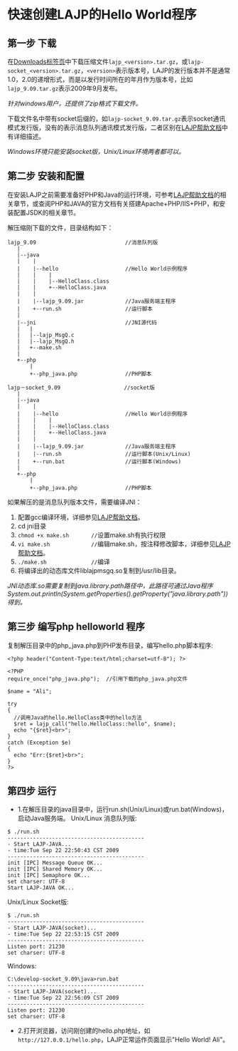 # 快速创建LAJP的Hello World程序 #

## 第一步 下载 ##

在[Downloads标签页](http://code.google.com/p/lajp/downloads/list)中下载压缩文件`lajp_<version>.tar.gz`，或`lajp-socket_<version>.tar.gz`，`<version>`表示版本号，LAJP的发行版本并不是通常1.0，2.0的递增形式，而是以发行时间所在的年月作为版本号，比如`lajp_9.09.tar.gz`表示2009年9月发布。

_针对windows用户，还提供了zip格式下载文件。_

下载文件名中带有socket后缀的，如`lajp-socket_9.09.tar.gz`表示socket通讯模式发行版，没有的表示消息队列通讯模式发行版，二者区别在[LAJP帮助文档](http://code.google.com/p/lajp/wiki/LAJP_manual)中有详细描述。

_Windows环境只能安装socket版，Unix/Linux环境两者都可以。_

## 第二步 安装和配置 ##

在安装LAJP之前需要准备好PHP和Java的运行环境，可参考[LAJP帮助文档](http://code.google.com/p/lajp/wiki/LAJP_manual)的相关章节，或查阅PHP和JAVA的官方文档有关搭建Apache+PHP/IIS+PHP，和安装配置JSDK的相关章节。

解压缩刚下载的文件，目录结构如下：
```
lajp_9.09                            //消息队列版
   |
   |--java
   |    |
   |    |--hello                     //Hello World示例程序
   |    |    |
   |    |    |--HelloClass.class
   |    |    +--HelloClass.java
   |    |
   |    |--lajp_9.09.jar             //Java服务端主程序
   |    +--run.sh                    //运行脚本
   |
   |--jni                            //JNI源代码
   |   |
   |   |--lajp_MsgQ.c
   |   |--lajp_MsgQ.h
   |   +--make.sh
   |    
   +--php
       |
       +--php_java.php               //PHP脚本
```

```
lajp－socket_9.09                    //socket版
   |
   |--java
   |    |
   |    |--hello                     //Hello World示例程序
   |    |    |
   |    |    |--HelloClass.class
   |    |    +--HelloClass.java
   |    |
   |    |--lajp_9.09.jar             //Java服务端主程序
   |    |--run.sh                    //运行脚本(Unix/Linux)
   |    +--run.bat                   //运行脚本(Windows)
   |
   +--php
       |
       +--php_java.php               //PHP脚本
```

如果解压的是消息队列版本文件，需要编译JNI：
  1. 配置gcc编译环境，详细参见[LAJP帮助文档](http://code.google.com/p/lajp/wiki/LAJP_manual)。
  1. cd jni目录
  1. `chmod +x make.sh       //`设置make.sh有执行权限
  1. `vi make.sh             //`编辑make.sh，按注释修改脚本，详细参见[LAJP帮助文档](http://code.google.com/p/lajp/wiki/LAJP_manual)。
  1. `./make.sh              //`编译
  1. 将编译出的动态库文件liblajpmsgq.so复制到/usr/lib目录。

_JNI动态库.so需要复制到java.library.path路径中，此路径可通过Java程序System.out.println(System.getProperties().getProperty("java.library.path"))得到。_

## 第三步 编写php helloworld 程序 ##

复制解压目录中的php\_java.php到PHP发布目录，编写hello.php脚本程序:
```
<?php header("Content-Type:text/html;charset=utf-8"); ?>

<?PHP
require_once("php_java.php");  //引用下载的php_java.php文件

$name = "Ali";

try
{
  //调用Java的hello.HelloClass类中的hello方法
  $ret = lajp_call("hello.HelloClass::hello", $name);
  echo "{$ret}<br>";
}
catch (Exception $e)
{
  echo "Err:{$ret}<br>";
}
?>
```

## 第四步 运行 ##

  * 1.在解压目录的java目录中，运行run.sh(Unix/Linux)或run.bat(Windows)，启动Java服务端。
Unix/Linux 消息队列版:
```
$ ./run.sh 
-------------------------------------------
- Start LAJP-JAVA...            
- time:Tue Sep 22 22:50:43 CST 2009
-------------------------------------------
init [IPC] Message Queue OK...
init [IPC] Shared Memory OK...
init [IPC] Semaphore OK...
set charser: UTF-8
Start LAJP-JAVA OK...
```
Unix/Linux Socket版:
```
$ ./run.sh 
-------------------------------------------
- Start LAJP-JAVA(socket)...            
- time:Tue Sep 22 22:53:15 CST 2009
-------------------------------------------
Listen port: 21230
set charser: UTF-8
```
Windows:
```
C:\develop-socket_9.09\java>run.bat
-------------------------------------------
- Start LAJP-JAVA(socket)...
- time:Tue Sep 22 22:56:09 CST 2009
-------------------------------------------
Listen port: 21230
set charser: UTF-8
```
  * 2.打开浏览器，访问刚创建的hello.php地址，如`http://127.0.0.1/hello.php`，LAJP正常运作页面显示"Hello World! Ali"。